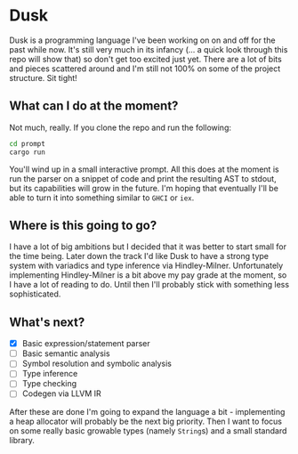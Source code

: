 # Dusk
Dusk is a programming language I've been working on on and off for the past while now.
It's still very much in its infancy (... a quick look through this repo will show that) so don't get too excited just yet.
There are a lot of bits and pieces scattered around and I'm still not 100% on some of the project structure. Sit tight!

## What can I do at the moment?
Not much, really. If you clone the repo and run the following:
```sh
cd prompt
cargo run
```
You'll wind up in a small interactive prompt. All this does at the moment is run the parser on a snippet of code and
print the resulting AST to stdout, but its capabilities will grow in the future. I'm hoping that eventually I'll be
able to turn it into something similar to `GHCI` or `iex`.

## Where is this going to go?
I have a lot of big ambitions but I decided that it was better to start small for the time being. Later down the track
I'd like Dusk to have a strong type system with variadics and type inference via Hindley-Milner. Unfortunately
implementing Hindley-Milner is a bit above my pay grade at the moment, so I have a lot of reading to do. Until then I'll
probably stick with something less sophisticated.

## What's next?
- [x] Basic expression/statement parser
- [ ] Basic semantic analysis
- [ ] Symbol resolution and symbolic analysis
- [ ] Type inference
- [ ] Type checking
- [ ] Codegen via LLVM IR

After these are done I'm going to expand the language a bit - implementing a heap allocator will probably be the
next big priority. Then I want to focus on some really basic growable types (namely `String`s) and a small standard library.
